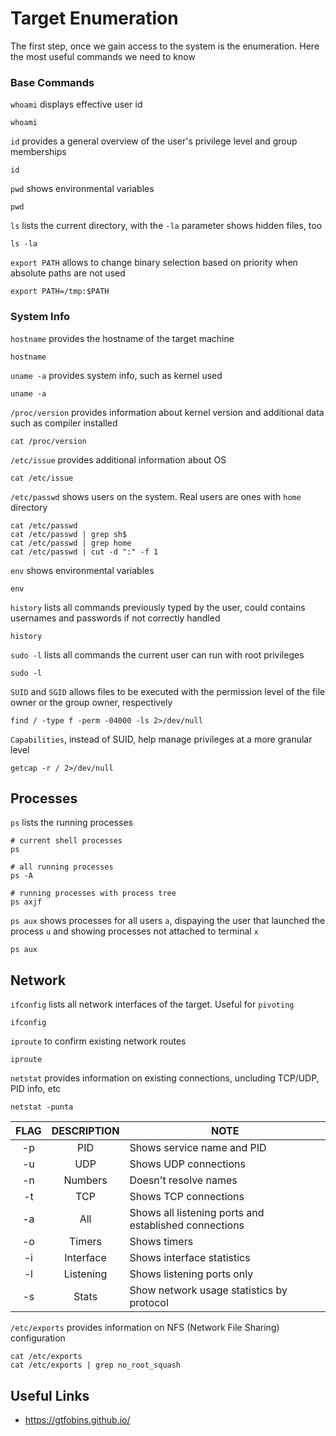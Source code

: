 # Target Enumeration

The first step, once we gain access to the system is the enumeration. Here the most useful commands we need to know

### Base Commands

`whoami` displays effective user id

```console
whoami
```

`id` provides a general overview of the user's privilege level and group memberships

```console
id
```

`pwd` shows environmental variables

```console
pwd
```

`ls` lists the current directory, with the `-la` parameter shows hidden files, too

```console
ls -la
```

`export PATH` allows to change binary selection based on priority when absolute paths are not used

```console
export PATH=/tmp:$PATH
```

### System Info

`hostname` provides the hostname of the target machine

```console
hostname
```

`uname -a` provides system info, such as kernel used

```console
uname -a
```

`/proc/version` provides information about kernel version and additional data such as compiler installed

```console
cat /proc/version
```

`/etc/issue` provides additional information about OS

```console
cat /etc/issue
```

`/etc/passwd` shows users on the system. Real users are ones with `home` directory

```console
cat /etc/passwd
cat /etc/passwd | grep sh$
cat /etc/passwd | grep home
cat /etc/passwd | cut -d ":" -f 1
```

`env` shows environmental variables

```console
env
```

`history` lists all commands previously typed by the user, could contains usernames and passwords if not correctly handled

```console
history
```

`sudo -l` lists all commands the current user can run with root privileges

```console
sudo -l
```

`SUID` and `SGID` allows files to be executed with the permission level of the file owner or the group owner, respectively

```console
find / -type f -perm -04000 -ls 2>/dev/null
```

`Capabilities`, instead of SUID, help manage privileges at a more granular level
```console
getcap -r / 2>/dev/null
```

## Processes
`ps` lists the running processes

```console
# current shell processes
ps 

# all running processes
ps -A

# running processes with process tree
ps axjf
```

`ps aux` shows processes for all users `a`, dispaying the user that launched the process `u` and showing processes not attached to terminal `x`

```console
ps aux
```

## Network

`ifconfig` lists all network interfaces of the target. Useful for `pivoting`

```console
ifconfig
```

`iproute` to confirm existing network routes

```console
iproute
```

`netstat` provides information on existing connections, uncluding TCP/UDP, PID info, etc

```console
netstat -punta
```

| FLAG | DESCRIPTION | NOTE |
| :------------: | :------------: | ------------ |
| -p | PID | Shows service name and PID |
| -u | UDP | Shows UDP connections |
| -n | Numbers | Doesn't resolve names |
| -t | TCP | Shows TCP connections |
| -a | All | Shows all listening ports and established connections |
| -o | Timers | Shows timers |  
| -i | Interface | Shows interface statistics |
| -l | Listening | Shows listening ports only | 
| -s | Stats | Show network usage statistics by protocol |

`/etc/exports` provides information on NFS (Network File Sharing) configuration

```console
cat /etc/exports
cat /etc/exports | grep no_root_squash
```


## Useful Links
* https://gtfobins.github.io/
